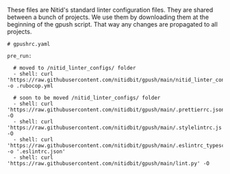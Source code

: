 These files are Nitid's standard linter configuration files. They are shared between a bunch of
projects. We use them by downloading them at the beginning of the gpush script. That way any changes
are propagated to all projects.

```
# gpushrc.yaml

pre_run:

  # moved to /nitid_linter_configs/ folder
  - shell: curl 'https://raw.githubusercontent.com/nitidbit/gpush/main/nitid_linter_configs/rubocop.yml' -o .rubocop.yml

  # soon to be moved /nitid_linter_configs/ folder
  - shell: curl 'https://raw.githubusercontent.com/nitidbit/gpush/main/.prettierrc.json' -O
  - shell: curl 'https://raw.githubusercontent.com/nitidbit/gpush/main/.stylelintrc.js' -O
  - shell: curl 'https://raw.githubusercontent.com/nitidbit/gpush/main/.eslintrc_typescript.json' -o '.eslintrc.json'
  - shell: curl 'https://raw.githubusercontent.com/nitidbit/gpush/main/lint.py' -O
```

